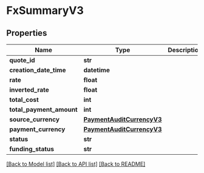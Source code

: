 # FxSummaryV3

## Properties
Name | Type | Description | Notes
------------ | ------------- | ------------- | -------------
**quote_id** | **str** |  | 
**creation_date_time** | **datetime** |  | 
**rate** | **float** |  | 
**inverted_rate** | **float** |  | 
**total_cost** | **int** |  | 
**total_payment_amount** | **int** |  | 
**source_currency** | [**PaymentAuditCurrencyV3**](PaymentAuditCurrencyV3.md) |  | [optional] 
**payment_currency** | [**PaymentAuditCurrencyV3**](PaymentAuditCurrencyV3.md) |  | [optional] 
**status** | **str** |  | 
**funding_status** | **str** |  | 

[[Back to Model list]](../README.md#documentation-for-models) [[Back to API list]](../README.md#documentation-for-api-endpoints) [[Back to README]](../README.md)


